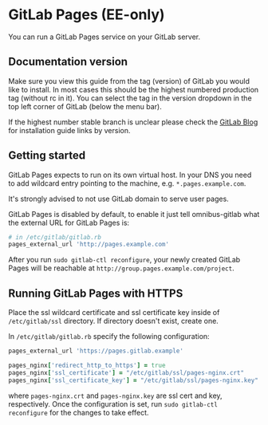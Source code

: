 # GitLab Pages (EE-only)

You can run a GitLab Pages
service on your GitLab server.

## Documentation version

Make sure you view this guide from the tag (version) of GitLab you would like to install. In most cases this should be the highest numbered production tag (without rc in it). You can select the tag in the version dropdown in the top left corner of GitLab (below the menu bar).

If the highest number stable branch is unclear please check the [GitLab Blog](https://about.gitlab.com/blog/) for installation guide links by version.

## Getting started

GitLab Pages expects to run on its own virtual host. In your DNS you need to add wildcard
entry pointing to the machine, e.g. `*.pages.example.com`.

It's strongly advised to not use GitLab domain to serve user pages.

GitLab Pages is disabled by default, to enable it just tell omnibus-gitlab what
the external URL for GitLab Pages is:

```ruby
# in /etc/gitlab/gitlab.rb
pages_external_url 'http://pages.example.com'
```

After you run `sudo gitlab-ctl reconfigure`, your newly created GitLab Pages
will be reachable at `http://group.pages.example.com/project`.

## Running GitLab Pages with HTTPS

Place the ssl wildcard certificate and ssl certificate key inside of `/etc/gitlab/ssl` directory. If directory doesn't exist, create one.

In `/etc/gitlab/gitlab.rb` specify the following configuration:

```ruby
pages_external_url 'https://pages.gitlab.example'

pages_nginx['redirect_http_to_https'] = true
pages_nginx['ssl_certificate'] = "/etc/gitlab/ssl/pages-nginx.crt"
pages_nginx['ssl_certificate_key'] = "/etc/gitlab/ssl/pages-nginx.key"
```

where `pages-nginx.crt` and `pages-nginx.key` are ssl cert and key, respectively.
Once the configuration is set, run `sudo gitlab-ctl reconfigure` for the changes to take effect.
